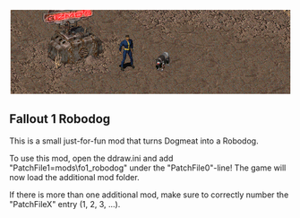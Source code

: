<p align="center"><img src="fo1_robodog.png" alt="Fallout 1 Robodog"/></p>

Fallout 1 Robodog
-----------------

This is a small just-for-fun mod that turns Dogmeat into a Robodog.

To use this mod, open the ddraw.ini and add "PatchFile1=mods\fo1_robodog" under the "PatchFile0"-line!
The game will now load the additional mod folder.

If there is more than one additional mod, make sure to correctly number the "PatchFileX" entry (1, 2, 3, ...).
